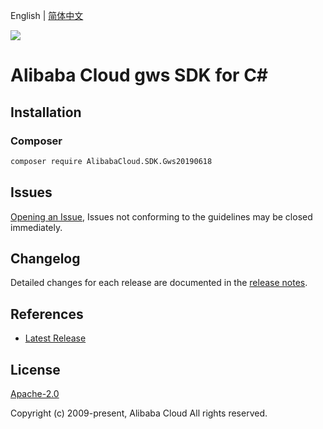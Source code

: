 English | [简体中文](README-CN.md)

![](https://aliyunsdk-pages.alicdn.com/icons/AlibabaCloud.svg)

# Alibaba Cloud gws SDK for C#

## Installation

### Composer

```bash
composer require AlibabaCloud.SDK.Gws20190618
```

## Issues

[Opening an Issue](https://github.com/aliyun/alibabacloud-csharp-sdk/issues/new), Issues not conforming to the guidelines may be closed immediately.

## Changelog

Detailed changes for each release are documented in the [release notes](./ChangeLog.md).

## References

* [Latest Release](https://github.com/aliyun/alibabacloud-csharp-sdk/)

## License

[Apache-2.0](http://www.apache.org/licenses/LICENSE-2.0)

Copyright (c) 2009-present, Alibaba Cloud All rights reserved.
